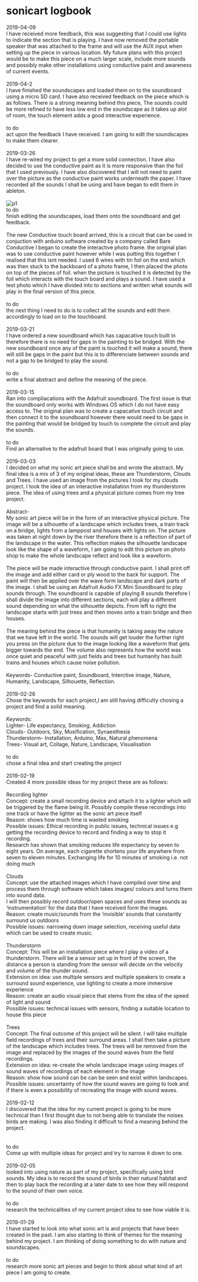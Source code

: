 # sonicart logbook
2019-04-09
<br>
I have received more feedback, this was suggesting that I could use lights to indicate the section that is playing. I have now removed the portable speaker that was attached to the frame and will use the AUX input when setting up the piece in various location. 
My future plans with this project would be to make this piece on a much larger scale, include more sounds and possibly make other installations using conductive paint and awareness of current events.
<br>
<br>
2019-04-2
<br>
I have finished the soundscapes and loaded them on to the soundboard using a micro SD card. I have also received feedback on the piece which is as follows. There is a strong meaning behind this piece, The sounds could be more refined to have less low end in the soundscape as it takes up alot of room, the touch element adds a good interactive experience.
<br>
<br>
to do 
<br>
act upon the feedback I have received. I am going to edit the soundscapes to make them clearer.
<br>
<br>
2019-03-26
<br>
I have re-wired my project to get a more solid connection. I have also decided to use the conductive paint as it is more responsive than the foil that I used previously. I have also discovered that I will not need to paint over the picture as the conductive paint works underneath the paper. I have recorded all the sounds I shall be using and have began to edit them in ableton.  
<br>
![p1](prototype2.jpg)
<br>
to do
<br>
finish editing the soundscapes, load them onto the soundboard and get feedback.
<br>
<br>
The new Conductive touch board arrived, this is a circuit that can be used in conjuction with arduino software created by a company called Bare Conductive I began to create the interactive photo frame. the original plan was to use conductive paint however while I was putting this together I realised that this isnt needed. I used 6 wires with tin foil on the end which was then stuck to the backboard of a photo frame, I then placed the photo on top of the pieces of foil. when the picture is touched it is detected by the foil which interacts with the touch board and plays a sound. 
I have used a test photo which I have divided into to sections and written what sounds will play in the final version of this piece. 
<br>
<br>
to do
<br>
the next thing I need to do is to collect all the sounds and edit them accordingly to load on to the touchboard.
<br>
<br>
2019-03-21
<br>
I have ordered a new soundboard which has capacative touch built in therefore there is no need for gaps in the painting to be bridged. With the new soundboard once any of the paint is touched it will make a sound, there will still be gaps in the paint but this is to differenciate between sounds and not a gap to be bridged to play the sound.
<br>
<br>
to do
<br>
write a final abstract and define the meaning of the piece.
<br>
<br>
2019-03-15
<br>
Ran into compliacations with the Adafruit soundboard. The first issue is that the soundboard only works with Windows OS which I do not have easy access to. The original plan was to create a capacative touch circuit and then connect it to the soundboard however there would need to be gaps in the painting that would be bridged by touch to complete the circuit and play the sounds. 
<br>
<br>
to do
<br>
Find an alternative to the adafruit board that I was originally going to use. 
<br>
<br>
2019-03-03
<br>
I decided on what my sonic art piece shall be and wrote the abstract. My final idea is a mix of 3 of my original ideas, these are Thunderstorm, Clouds and Trees. I have used an image from the pictures I took for my clouds project. I took the idea of an interactive installation from my thunderstorm piece. The idea of using trees and a physical picture comes from my tree project.   
<br>
Abstract- 
<br>
My sonic art piece will be in the form of an interactive physical picture. 
The image will be a silhouette of a landscape which includes trees, a train track on a bridge, lights from a lamppost and houses with lights on. The picture was taken at night down by the river therefore there is a reflection of part of the landscape in the water. This reflection makes the silhouette landscape look like the shape of a waveform, I am going to edit this picture on photo shop to make the whole landscape reflect and look like a waveform.
<br> 
<br>
The piece will be made interactive through conductive paint. I shall print off the image and add either card or ply wood to the back for support.  The paint will then be applied over the wave form landscape and dark parts of the image. I shall be using an Adafruit Audio FX Mini Soundboard to play sounds through. The soundboard is capable of playing 8 sounds therefore I shall divide the image into different sections, each will play a different sound depending on what the silhouette depicts. 
From left to right the landscape starts with just trees and then moves onto a train bridge and then houses.
<br>
<br>
The meaning behind the piece is that humanity is taking away the nature that we have left in the world. The sounds will get louder the further right you press on the picture due to the image looking like a waveform that gets bigger towards the end. The volume also represents how the world was once quiet and peaceful with just fields and trees but humanity has built trains and houses which cause noise pollution.
<br>
<br>
Keywords- Conductive paint, Soundboard, Interctive image, Nature, Humanity, Landscape, Silhouette, Reflection.
<br>
<br>
2019-02-26
<br>
Chose the keywords for each project,I am still having difficulty chosing a project and find a solid meaning.   
<br>
Keywords:
<br>
Lighter- Life expectancy, Smoking, Addiction
<br>
Clouds- Outdoors, Sky, Musification, Synaesthesia
<br>
Thunderstorm- Installation, Arduino, Max, Natural phenomena
<br>
Trees- Visual art, Collage, Nature, Landscape, Visualisation
<br>
<br>
to do
<br>
chose a final idea and start creating the project
<br>
<br>
2019-02-19
<br>
Created 4 more possible ideas for my project these are as follows:
<br>
<br>
Recording lighter  
Concept: create a small recording device and attach it to a lighter which will be triggered by the flame being lit. Possibly compile these recordings into one track or have the lighter as the sonic art piece itself 
<br>
Reason: shows how much time is wasted smoking 
<br>
Possible issues: Ethical recording in public issues, technical issues e.g getting the recording device to record and finding a way to stop it recording.
<br>
Research has shown that smoking reduces life expectancy by seven to eight years. On average, each cigarette shortens your life anywhere from seven to eleven minutes.
Exchanging life for 10 minutes of smoking i.e. not doing much
<br>
<br>
Clouds  
Concept: use the attached images which I have compiled over time and process them through software which takes images/ colours and turns them into sound data.
<br>
I will then possibly record outdoor/open spaces and uses these sounds as ‘instrumentation’ for the data that I have received form the images.
<br>
Reason: create music/sounds from the ‘invisible’ sounds that constantly surround us outdoors  
Possible issues: narrowing down image selection, receiving useful data which can be used to create music. 
<br>
<br> 
Thunderstorm
<br>
Concept: This will be an installation piece where I play a video of a thunderstorm. There will be a sensor set up in front of the screen, the distance a person is standing from the sensor will decide on the velocity and volume of the thunder sound.
<br>
Extension on idea: use multiple sensors and multiple speakers to create a surround sound experience, use lighting to create a more immersive experience  
Reason: create an audio visual piece that stems from the idea of the speed of light and sound 
<br>
Possible issues: technical issues with sensors, finding a suitable location to house this piece
<br>
<br>
Trees
<br>
Concept: The final outcome of this project will be silent. I will take multiple field recordings of trees and their surround areas. I shall then take a picture of the landscape which includes trees. The trees will be removed from the image and replaced by the images of the sound waves from the field recordings.
<br>
Extension on idea: re-create the whole landscape image using images of sound waves of recordings of each element in the image 
<br>
Reason: show how sound can be can be seen and exist within landscapes.
<br>
Possible issues: uncertainty of how the sound waves are going to look and if there is even a possibility of recreating the image with sound waves.
<br>
<br>
2019-02-12
<br>
I discovered that the idea for my current project is going to be more technical than I first thought due to not being able to translate the noises birds are making. I was also finding it difficult to find a meaning behind the project.  
<br>
<br>
to do
<br>
Come up with multiple ideas for project and try to narrow it down to one. 
<br>
<br>
2019-02-05
<br>
looked into using nature as part of my project, specifically using bird sounds. My idea is to record the sound of birds in their natural habitat and then to play back the recording at a later date to see how they will respond to the sound of their own voice.
<br>
<br>
to do
<br>
research the technicalities of my current project idea to see how viable it is.
<br>
<br>
2019-01-29
<br>
I have started to look into what sonic art is and projects that have been created in the past. I am also starting to think of themes for the meaning behind my project. I am thinking of doing something to do with nature and soundscapes.
<br>
<br>
to do
<br>
research more sonic art pieces and begin to think about what kind of art piece I am going to create.
